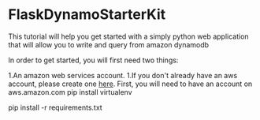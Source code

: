# FlaskDynamoStarterKit

This tutorial will help you get started with a simply python web application that will allow you to write and query from amazon dynamodb

In order to get started, you will first need two things:

1.An amazon web services account.
    1.If you don't already have an aws account, please create one [here](http://aws.amazon.com).
First, you will need to have an account on aws.amazon.com
pip install virtualenv

pip install -r requirements.txt
